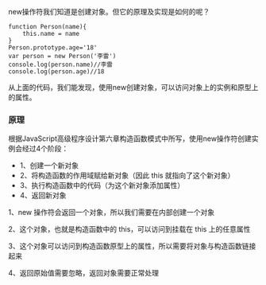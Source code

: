 new操作符我们知道是创建对象。但它的原理及实现是如何的呢？
```
function Person(name){
    this.name = name
}
Person.prototype.age='18'
var person = new Person('李雷')
console.log(person.name)//李雷
console.log(person.age)//18
```
从上面的代码，我们能发现，使用new创建对象，可以访问对象上的实例和原型上的属性。
### 原理
根据JavaScript高级程序设计第六章构造函数模式中所写，使用new操作符创建实例会经过4个阶段：
+ 1、创建一个新对象
+ 2、将构造函数的作用域赋给新对象（因此 this 就指向了这个新对象）
+ 3、执行构造函数中的代码（为这个新对象添加属性）
+ 4、返回新对象

1、new 操作符会返回一个对象，所以我们需要在内部创建一个对象

2、这个对象，也就是构造函数中的 this，可以访问到挂载在 this 上的任意属性

3、这个对象可以访问到构造函数原型上的属性，所以需要将对象与构造函数链接起来

4、返回原始值需要忽略，返回对象需要正常处理


